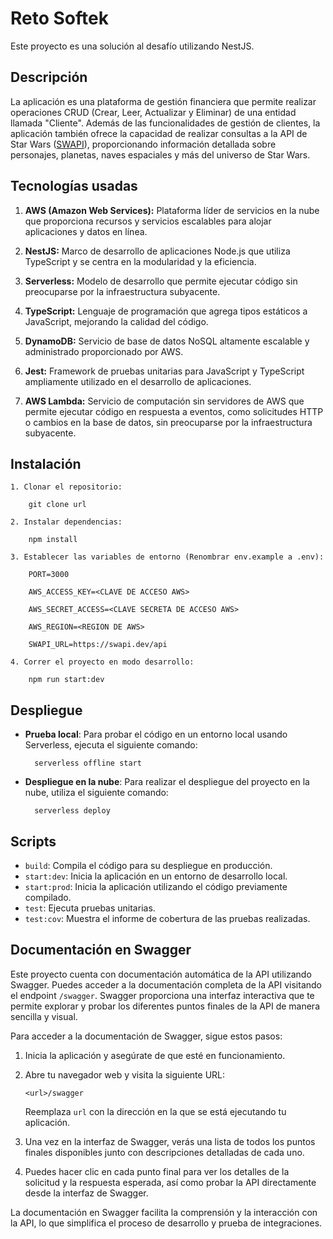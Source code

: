 
 # Reto Softek
 
Este proyecto es una solución al desafío utilizando NestJS.

## Descripción

La aplicación es una plataforma de gestión financiera que permite realizar operaciones CRUD (Crear, Leer, Actualizar y Eliminar) de una entidad llamada "Cliente". Además de las funcionalidades de gestión de clientes, la aplicación también ofrece la capacidad de realizar consultas a la API de Star Wars ([SWAPI](https://swapi.dev/)), proporcionando información detallada sobre personajes, planetas, naves espaciales y más del universo de Star Wars.

## Tecnologías usadas

1.  **AWS (Amazon Web Services):** Plataforma líder de servicios en la nube que proporciona recursos y servicios escalables para alojar aplicaciones y datos en línea.
    
2.  **NestJS:** Marco de desarrollo de aplicaciones Node.js que utiliza TypeScript y se centra en la modularidad y la eficiencia.
    
3.  **Serverless:** Modelo de desarrollo que permite ejecutar código sin preocuparse por la infraestructura subyacente.
    
4.  **TypeScript:** Lenguaje de programación que agrega tipos estáticos a JavaScript, mejorando la calidad del código.
    
5.  **DynamoDB:** Servicio de base de datos NoSQL altamente escalable y administrado proporcionado por AWS.
    
6.  **Jest:** Framework de pruebas unitarias para JavaScript y TypeScript ampliamente utilizado en el desarrollo de aplicaciones.

8. **AWS Lambda:** Servicio de computación sin servidores de AWS que permite ejecutar código en respuesta a eventos, como solicitudes HTTP o cambios en la base de datos, sin preocuparse por la infraestructura subyacente.


## Instalación

 ``1. Clonar el repositorio:`` 

		git clone url
 ``2. Instalar dependencias:`` 

		npm install

`3. Establecer las variables de entorno (Renombrar env.example a .env):`

		PORT=3000

		AWS_ACCESS_KEY=<CLAVE DE ACCESO AWS>

		AWS_SECRET_ACCESS=<CLAVE SECRETA DE ACCESO AWS>

		AWS_REGION=<REGION DE AWS>

		SWAPI_URL=https://swapi.dev/api
		
`4. Correr el proyecto en modo desarrollo:`

		npm run start:dev
	
## Despliegue

- **Prueba local**: Para probar el código en un entorno local usando Serverless, ejecuta el siguiente comando:

		serverless offline start	
- **Despliegue en la nube**: Para realizar el despliegue del proyecto en la nube, utiliza el siguiente comando:

		serverless deploy

## Scripts

-  `build`: Compila el código para su despliegue en producción. 
-  `start:dev`: Inicia la aplicación en un entorno de desarrollo local.
-  `start:prod`: Inicia la aplicación utilizando el código previamente compilado. 
-  `test`: Ejecuta pruebas unitarias. 
-  `test:cov`: Muestra el informe de cobertura de las pruebas realizadas.

## Documentación en Swagger

Este proyecto cuenta con documentación automática de la API utilizando Swagger. Puedes acceder a la documentación completa de la API visitando el endpoint `/swagger`. Swagger proporciona una interfaz interactiva que te permite explorar y probar los diferentes puntos finales de la API de manera sencilla y visual.

Para acceder a la documentación de Swagger, sigue estos pasos:

1.  Inicia la aplicación y asegúrate de que esté en funcionamiento.
    
2.  Abre tu navegador web y visita la siguiente URL:
        
    `<url>/swagger` 
    
    Reemplaza `url` con la dirección en la que se está ejecutando tu aplicación.
    
3.  Una vez en la interfaz de Swagger, verás una lista de todos los puntos finales disponibles junto con descripciones detalladas de cada uno.
    
4.  Puedes hacer clic en cada punto final para ver los detalles de la solicitud y la respuesta esperada, así como probar la API directamente desde la interfaz de Swagger.
    
La documentación en Swagger facilita la comprensión y la interacción con la API, lo que simplifica el proceso de desarrollo y prueba de integraciones.

